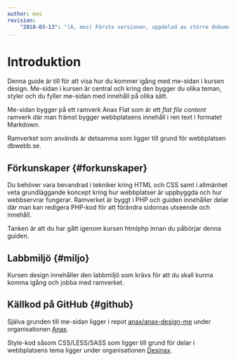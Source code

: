 ```yaml
---
author: mos
revision:
    "2018-03-13": "(A, mos) Första versionen, uppdelad av större dokument."
...
```

Introduktion
==================================

Denna guide är till för att visa hur du kommer igång med me-sidan i kursen design. Me-sidan i kursen är central och kring den bygger du olika teman, styler och du fyller me-sidan med innehåll på olika sätt.

Me-sidan bygger på ett ramverk Anax Flat som är ett _flat file content_ ramverk där man främst bygger webbplatsens innehåll i ren text i formatet Markdown.

Ramverket som används är detsamma som ligger till grund för webbplatsen dbwebb.se.



Förkunskaper {#forkunskaper}
----------------------------------

Du behöver vara bevandrad i tekniker kring HTML och CSS samt i allmänhet veta grundläggande koncept kring hur webbplatser är uppbyggda och hur webbservrar fungerar. Ramverket är byggt i PHP och guiden innehåller delar där man kan redigera PHP-kod för att förändra sidornas utseende och innehåll.

Tanken är att du har gått igenom kursen htmlphp innan du påbörjar denna guiden.



Labbmiljö {#miljo}
----------------------------------

Kursen design innehåller den labbmiljö som krävs för att du skall kunna komma igång och jobba med ramverket.



Källkod på GitHub {#github}
----------------------------------

Själva grunden till me-sidan ligger i repot [anax/anax-design-me](https://github.com/canax/anax-design-me) under organisationen [Anax](https://github.com/canax).

Style-kod såsom CSS/LESS/SASS som ligger till grund för delar i webbplatsens tema ligger under organisationen [Desinax](https://github.com/desinax).



<!--
Forumtråd kopplad till guiden {#forum}
----------------------------------

Det finns en [tråd i forumet](t/7233) som är kopplad till denna guide. Där kan du se större uppdateringar som är gjorda. Du kan även ställa frågor eller bidra med tips och trix. 
-->
